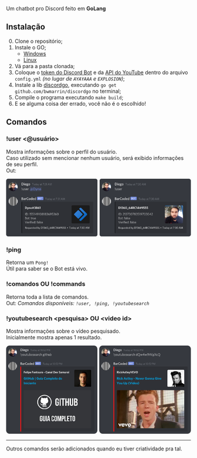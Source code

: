 Um chatbot pro Discord feito em **GoLang**

## Instalação
0. Clone o repositório;
0. Instale o GO;
    - [Windows](https://www.digitalocean.com/community/tutorials/how-to-install-go-and-set-up-a-local-programming-environment-on-windows-10-pt)
    - [Linux](https://www.youtube.com/watch?v=dQw4w9WgXcQ)
0. Vá para a pasta clonada;
0. Coloque o [token do Discord Bot](https://discord.com/developers/applications) e da [API do YouTube](https://console.developers.google.com/apis/credentials) dentro do arquivo `config.yml` *(no lugar de `AYAYAAA` e `EXPLOSION`)*;
0. Instale a lib [discordgo](https://github.com/bwmarrin/discordgo), executando `go get github.com/bwmarrin/discordgo` no terminal;
0. Compile o programa executando `make build`;
0. E se alguma coisa der errado, você não é o escolhido!

## Comandos
### !user <@usuário>
Mostra informações sobre o perfil do usuário.<br>
Caso utilizado sem mencionar nenhum usuário, será exibido informações de seu perfil.<br>
Out:

<img width="700px" src=".github/README/commandexample-user.png">

### !ping
Retorna um `Pong!`<br>
Útil para saber se o Bot está vivo.

### !comandos OU !commands
Retorna toda a lista de comandos.<br>
Out: *Comandos disponíveis: `!user, !ping, !youtubesearch`*

### !youtubesearch \<pesquisa> OU \<video id>
Mostra informações sobre o vídeo pesquisado.<br>
Inicialmente mostra apenas 1 resultado.

<img width="700px" src=".github/README/commandexample-youtubesearch.png">

---
Outros comandos serão adicionados quando eu tiver criatividade pra tal.
